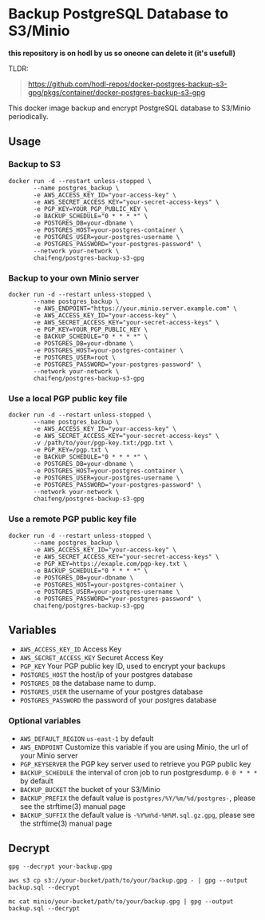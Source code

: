 # Backup PostgreSQL Database to S3/Minio

**this repository is on hodl by us so oneone can delete it (it's usefull)**

TLDR: 
> https://github.com/hodl-repos/docker-postgres-backup-s3-gpg/pkgs/container/docker-postgres-backup-s3-gpg

This docker image backup and encrypt PostgreSQL database to S3/Minio periodically.

## Usage

### Backup to S3

    docker run -d --restart unless-stopped \
           --name postgres_backup \
           -e AWS_ACCESS_KEY_ID="your-access-key" \
           -e AWS_SECRET_ACCESS_KEY="your-secret-access-keys" \
           -e PGP_KEY=YOUR_PGP_PUBLIC_KEY \
           -e BACKUP_SCHEDULE="0 * * * *" \
           -e POSTGRES_DB=your-dbname \
           -e POSTGRES_HOST=your-postgres-container \
           -e POSTGRES_USER=your-postgres-username \
           -e POSTGRES_PASSWORD="your-postgres-password" \
           --network your-network \
           chaifeng/postgres-backup-s3-gpg

### Backup to your own Minio server

    docker run -d --restart unless-stopped \
           --name postgres_backup \
           -e AWS_ENDPOINT="https://your.minio.server.example.com" \
           -e AWS_ACCESS_KEY_ID="your-access-key" \
           -e AWS_SECRET_ACCESS_KEY="your-secret-access-keys" \
           -e PGP_KEY=YOUR_PGP_PUBLIC_KEY \
           -e BACKUP_SCHEDULE="0 * * * *" \
           -e POSTGRES_DB=your-dbname \
           -e POSTGRES_HOST=your-postgres-container \
           -e POSTGRES_USER=root \
           -e POSTGRES_PASSWORD="your-postgres-password" \
           --network your-network \
           chaifeng/postgres-backup-s3-gpg

### Use a local PGP public key file

    docker run -d --restart unless-stopped \
           --name postgres_backup \
           -e AWS_ACCESS_KEY_ID="your-access-key" \
           -e AWS_SECRET_ACCESS_KEY="your-secret-access-keys" \
           -v /path/to/your/pgp-key.txt:/pgp.txt \
           -e PGP_KEY=/pgp.txt \
           -e BACKUP_SCHEDULE="0 * * * *" \
           -e POSTGRES_DB=your-dbname \
           -e POSTGRES_HOST=your-postgres-container \
           -e POSTGRES_USER=your-postgres-username \
           -e POSTGRES_PASSWORD="your-postgres-password" \
           --network your-network \
           chaifeng/postgres-backup-s3-gpg

### Use a remote PGP public key file

    docker run -d --restart unless-stopped \
           --name postgres_backup \
           -e AWS_ACCESS_KEY_ID="your-access-key" \
           -e AWS_SECRET_ACCESS_KEY="your-secret-access-keys" \
           -e PGP_KEY=https://exaple.com/pgp-key.txt \
           -e BACKUP_SCHEDULE="0 * * * *" \
           -e POSTGRES_DB=your-dbname \
           -e POSTGRES_HOST=your-postgres-container \
           -e POSTGRES_USER=your-postgres-username \
           -e POSTGRES_PASSWORD="your-postgres-password" \
           chaifeng/postgres-backup-s3-gpg

## Variables

- `AWS_ACCESS_KEY_ID`
  Access Key
- `AWS_SECRET_ACCESS_KEY`
  Securet Access Key
- `PGP_KEY`
  Your PGP public key ID, used to encrypt your backups
- `POSTGRES_HOST`
  the host/ip of your postgres database
- `POSTGRES_DB`
  the database name to dump.
- `POSTGRES_USER`
  the username of your postgres database
- `POSTGRES_PASSWORD`
  the password of your postgres database

### Optional variables
- `AWS_DEFAULT_REGION`
  `us-east-1` by default
- `AWS_ENDPOINT`
  Customize this variable if you are using Minio, the url of your Minio server
- `PGP_KEYSERVER`
  the PGP key server used to retrieve you PGP public key
- `BACKUP_SCHEDULE`
  the interval of cron job to run postgresdump. `0 0 * * *` by default
- `BACKUP_BUCKET`
  the bucket of your S3/Minio
- `BACKUP_PREFIX`
  the default value is `postgres/%Y/%m/%d/postgres-`, please see the strftime(3) manual page
- `BACKUP_SUFFIX`
  the default value is `-%Y%m%d-%H%M.sql.gz.gpg`, please see the strftime(3) manual page

## Decrypt

    gpg --decrypt your-backup.gpg

    aws s3 cp s3://your-bucket/path/to/your/backup.gpg - | gpg --output backup.sql --decrypt

    mc cat minio/your-bucket/path/to/your/backup.gpg | gpg --output backup.sql --decrypt
